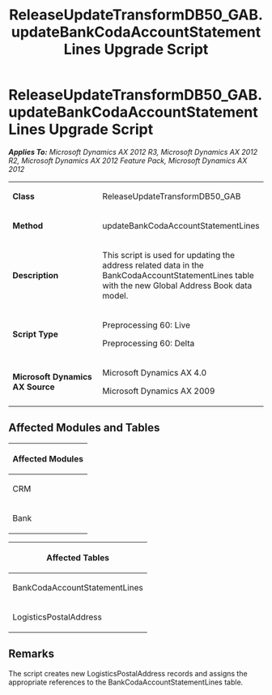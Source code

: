 ﻿---
title: ReleaseUpdateTransformDB50_GAB.updateBankCodaAccountStatementLines Upgrade Script
TOCTitle: ReleaseUpdateTransformDB50_GAB.updateBankCodaAccountStatementLines Upgrade Script
ms:assetid: b63fbf66-b6d5-0de0-3cd5-7314f8966e16
ms:mtpsurl: https://msdn.microsoft.com/en-us/library/JJ737026(v=AX.60)
ms:contentKeyID: 49710708
ms.date: 05/18/2015
mtps_version: v=AX.60
---

# ReleaseUpdateTransformDB50\_GAB.updateBankCodaAccountStatementLines Upgrade Script 


_**Applies To:** Microsoft Dynamics AX 2012 R3, Microsoft Dynamics AX 2012 R2, Microsoft Dynamics AX 2012 Feature Pack, Microsoft Dynamics AX 2012_

<table>
<colgroup>
<col style="width: 50%" />
<col style="width: 50%" />
</colgroup>
<tbody>
<tr class="odd">
<td><p><strong>Class</strong></p></td>
<td><p>ReleaseUpdateTransformDB50_GAB</p></td>
</tr>
<tr class="even">
<td><p><strong>Method</strong></p></td>
<td><p>updateBankCodaAccountStatementLines</p></td>
</tr>
<tr class="odd">
<td><p><strong>Description</strong></p></td>
<td><p>This script is used for updating the address related data in the BankCodaAccountStatementLines table with the new Global Address Book data model.</p></td>
</tr>
<tr class="even">
<td><p><strong>Script Type</strong></p></td>
<td><p>Preprocessing 60: Live</p>
<p>Preprocessing 60: Delta</p></td>
</tr>
<tr class="odd">
<td><p><strong>Microsoft Dynamics AX Source</strong></p></td>
<td><p>Microsoft Dynamics AX 4.0</p>
<p>Microsoft Dynamics AX 2009</p></td>
</tr>
</tbody>
</table>


## Affected Modules and Tables

<table>
<colgroup>
<col style="width: 100%" />
</colgroup>
<thead>
<tr class="header">
<th><p>Affected Modules</p></th>
</tr>
</thead>
<tbody>
<tr class="odd">
<td><p>CRM</p></td>
</tr>
<tr class="even">
<td><p>Bank</p></td>
</tr>
</tbody>
</table>


<table>
<colgroup>
<col style="width: 100%" />
</colgroup>
<thead>
<tr class="header">
<th><p>Affected Tables</p></th>
</tr>
</thead>
<tbody>
<tr class="odd">
<td><p>BankCodaAccountStatementLines</p></td>
</tr>
<tr class="even">
<td><p>LogisticsPostalAddress</p></td>
</tr>
</tbody>
</table>


## Remarks

The script creates new LogisticsPostalAddress records and assigns the appropriate references to the BankCodaAccountStatementLines table.

  


